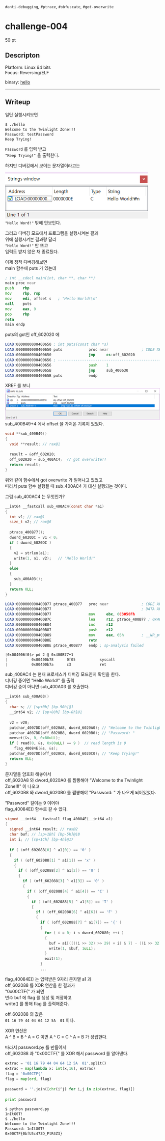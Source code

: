 `#anti-debugging`, `#ptrace`, `#obfuscate`, `#got-overwrite`
# challenge-004
50 pt
## Descripton
Platform: Linux 64 bits  
Focus: Reversing/ELF  
  
binary: [hello](./hello)

-----------------------

## Writeup

일단 실행시켜보면
```
$ ./hello
Welcome to the Twinlight Zone!!!
Password: testPassword
Keep Trying!
```
`Password` 를 입력 받고  
`"Keep Trying!"` 을 출력한다.  
  
하지만 디버깅에서 보이는 문자열이라고는  
  
![strings](./strings.png)  
`"Hello Word!"` 밖에 안보인다.  
  
그리고 디버깅 모드에서 프로그램을 실행시켜본 결과  
위에 실행시켜본 결과랑 달리  
`"Hello Word!"` 만 뜨고  
입력도 받지 않은 채 종료됬다.  
  
이제 정적 디버깅해보면  
main 함수에 puts 가 있는데
```asm
; int __cdecl main(int, char **, char **)
main proc near
push    rbp
mov     rbp, rsp
mov     edi, offset s   ; "Hello World!\n"
call    puts
mov     eax, 0
pop     rbp
retn
main endp
```
puts의 got인 off_602020 에
```asm
LOAD:0000000000400650 ; int puts(const char *s)
LOAD:0000000000400650 puts            proc near               ; CODE XREF: main+9p
LOAD:0000000000400650                 jmp     cs:off_602020
LOAD:0000000000400656 ; ---------------------------------------------------------------------------
LOAD:0000000000400656                 push    1
LOAD:000000000040065B                 jmp     sub_400630
LOAD:000000000040065B puts            endp
```
XREF 를 보니  
![off_602020의 XREF](./off_602020.png)  
sub_400B49+4 에서 offset 을 가져온 기록이 있었다.
```C
void **sub_400B49()
{
  void **result; // rax@1

  result = &off_602020;
  off_602020 = sub_400AC4;	// got overwrite!!
  return result;
}
```
위와 같이 함수에서 got overwrite 가 일어나고 있었고  
따라서 puts 함수 실행될 때 sub_400AC4 가 대신 실행되는 것이다.  
  
그럼 sub_400AC4 는 무엇인가?
```C
__int64 __fastcall sub_400AC4(const char *a1)
{
  int v1; // eax@1
  size_t v2; // rax@6

  ptrace_400B77();
  dword_6020DC = v1 < 0;
  if ( dword_6020DC )
  {
    v2 = strlen(a1);
    write(1, a1, v2);	// "Hello World!"
  }
  else
  {
    sub_400A03();
  }
  return 0LL;
}
```
```asm
LOAD:0000000000400B77 ptrace_400B77   proc near               ; CODE XREF: sub_400AC4+24p
LOAD:0000000000400B77                                         ; DATA XREF: ptrace_400B77+5o
LOAD:0000000000400B77                 mov     ebx, 0C3050Fh
LOAD:0000000000400B7C                 lea     r12, ptrace_400B77 ; 0x40B77+1:  syscall; ret
LOAD:0000000000400B84                 inc     r12
LOAD:0000000000400B87                 push    r12
LOAD:0000000000400B89                 mov     eax, 65h        ; __NR_ptrace
LOAD:0000000000400B8E                 retn
LOAD:0000000000400B8E ptrace_400B77   endp ; sp-analysis failed
```
```radare2
[0x004006f0]> pd 2 @ 0x400B77+1
|           0x00400b78      0f05           syscall
|           0x00400b7a      c3             ret
```
sub_400AC4 는 현재 프로세스가 디버깅 모드인지 확인을 한다.  
디버깅 중이면 "Hello World!" 를 출력  
디버깅 중이 아니면 sub_400A03 를 호출한다.  

```C
__int64 sub_400A03()
{
  char s; // [sp+0h] [bp-90h]@1
  __int64 v2; // [sp+88h] [bp-8h]@1

  v2 = v28;
  putchar_4007DD(off_6020A8, dword_6020A0);	// "Welcome to the Twinlight Zone!!!"
  putchar_4007DD(off_6020B8, dword_6020B0);	// "Password: "
  memset(&s, 0, 0x80uLL);
  if ( read(0, &s, 0x80uLL) == 9 )	// read length is 9
    flag_40084E(&s, &s);
  putchar_4007DD(off_6020C8, dword_6020C0);	// "Keep Trying!"
  return 0LL;
}
```
문자열을 암호화 해놓아서  
off_6020A8 와 dword_6020A0 를 짬뽕해야 "Welcome to the Twinlight Zone!!!" 이 나오고  
off_6020B8 와 dword_6020B0 를 짬뽕해야 "Password: " 가 나오게 되어있었다.  
  
"Password" 길이는 9 이어야  
flag_40084E() 함수로 갈 수 있다.  

```C
signed __int64 __fastcall flag_40084E(__int64 a1)
{
  signed __int64 result; // rax@2
  char buf; // [sp+1Bh] [bp-5h]@18
  int i; // [sp+1Ch] [bp-4h]@17

  if ( (off_602088[0] ^ a1[0]) == '0' )
  {
    if ( (off_602088[1] ^ a1[1]) == 'x' )
    {
      if ( (off_602088[2] ^ a1[2]) == '0' )
      {
        if ( (off_602088[3] ^ a1[3]) == '0' )
        {
          if ( (off_602088[4] ^ a1[4]) == 'C' )
          {
            if ( (off_602088[5] ^ a1[5]) == 'T' )
            {
              if ( (off_602088[6] ^ a1[6]) == 'F' )
              {
                if ( (off_602088[7] ^ a1[7]) == '{' )
                {
                  for ( i = 0; i < dword_602080; ++i )
                  {
                    buf = a1[((((i >> 32) >> 29) + i) & 7) - ((i >> 32) >> 29)] ^ off_602088[i];
                    write(1, &buf, 1uLL);
                  }
                  exit(1);
                }
                ...
```
flag_40084E() 는 입력받은 9자리 문자열 a1 과  
off_602088 를 XOR 연산을 한 결과가  
"0x00CTF{" 가 되면  
변수 buf 에 flag 를 생성 및 저장하고  
write() 를 통해 flag 를 출력해준다.  
  
off_602088 의 값은  
`01 16 79 44 04 64 12 5A  01` 이다.  
  
XOR 연산은  
A ^ B = B ^ A = C 이면 A ^ C = C ^ A = B 가 성립한다.  
  
따라서 password.py 를 만들어서  
off_602088 과 "0x00CTF{" 를 XOR 해서 password 를 알아낸다.  
```python
extrac = '01 16 79 44 04 64 12 5A  01'.split()
extrac = map(lambda x: int(x,16), extrac)
flag = '0x00CTF{'
flag = map(ord, flag)

password = ''.join([chr(i^j) for i,j in zip(extrac, flag)])

print password
```

```
$ python password.py
1nItG0T!
$ ./hello
Welcome to the Twinlight Zone!!!
Password: 1nItG0T!
0x00CTF{0bfU5c473D_PtR4Z3}
```
